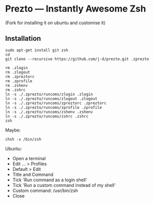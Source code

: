 Prezto — Instantly Awesome Zsh
==============================

(Fork for installing it on ubuntu and customise it)

Installation
------------

    sudo apt-get install git zsh
    cd
    git clone --recursive https://github.com/j-d/prezto.git .zprezto

    rm .zlogin
    rm .zlogout
    rm .zpreztorc
    rm .zprofile
    rm .zshenv
    rm .zshrc
    ln -s ./.zprezto/runcoms/zlogin .zlogin
    ln -s ./.zprezto/runcoms/zlogout .zlogout
    ln -s ./.zprezto/runcoms/zpreztorc .zpreztorc
    ln -s ./.zprezto/runcoms/zprofile .zprofile
    ln -s ./.zprezto/runcoms/zshenv .zshenv
    ln -s ./.zprezto/runcoms/zshrc .zshrc
    zsh

Maybe:

    chsh -s /bin/zsh

Ubuntu:
* Open a terminal
* Edit ... > Profiles
* Default > Edit
* Title and Command
* Tick 'Run command as a login shell'
* Tick 'Run a custom command instead of my shell'
* Custom command: /usr/bin/zsh
* Close
